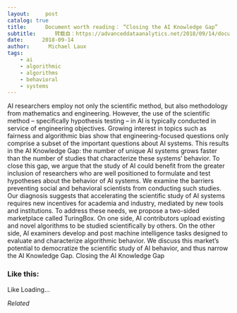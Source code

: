 ```yaml
---
layout:     post
catalog: true
title:      Document worth reading： “Closing the AI Knowledge Gap”
subtitle:      转载自：https://advanceddataanalytics.net/2018/09/14/document-worth-reading-closing-the-ai-knowledge-gap/
date:      2018-09-14
author:      Michael Laux
tags:
    - ai
    - algorithmic
    - algorithms
    - behavioral
    - systems
---
```


AI researchers employ not only the scientific method, but also methodology from mathematics and engineering. However, the use of the scientific method – specifically hypothesis testing – in AI is typically conducted in service of engineering objectives. Growing interest in topics such as fairness and algorithmic bias show that engineering-focused questions only comprise a subset of the important questions about AI systems. This results in the AI Knowledge Gap: the number of unique AI systems grows faster than the number of studies that characterize these systems’ behavior. To close this gap, we argue that the study of AI could benefit from the greater inclusion of researchers who are well positioned to formulate and test hypotheses about the behavior of AI systems. We examine the barriers preventing social and behavioral scientists from conducting such studies. Our diagnosis suggests that accelerating the scientific study of AI systems requires new incentives for academia and industry, mediated by new tools and institutions. To address these needs, we propose a two-sided marketplace called TuringBox. On one side, AI contributors upload existing and novel algorithms to be studied scientifically by others. On the other side, AI examiners develop and post machine intelligence tasks designed to evaluate and characterize algorithmic behavior. We discuss this market’s potential to democratize the scientific study of AI behavior, and thus narrow the AI Knowledge Gap. Closing the AI Knowledge Gap





### Like this:

Like Loading...


*Related*

